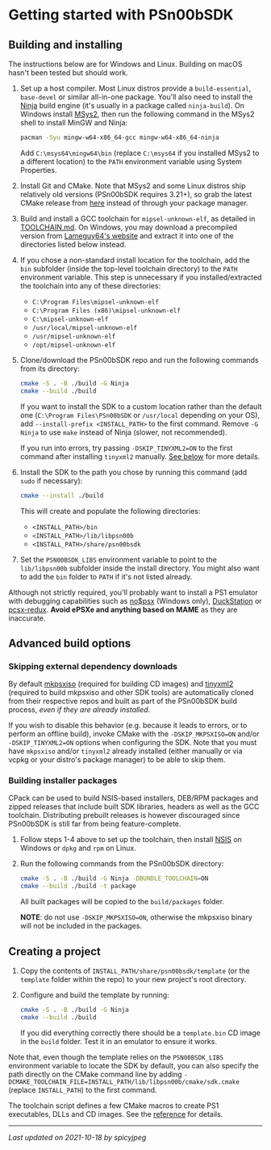 
# Getting started with PSn00bSDK

## Building and installing

The instructions below are for Windows and Linux. Building on macOS hasn't been
tested but should work.

1. Set up a host compiler. Most Linux distros provide a `build-essential`,
   `base-devel` or similar all-in-one package. You'll also need to install the
   [Ninja](https://ninja-build.org) build engine (it's usually in a package
   called `ninja-build`). On Windows install [MSys2](https://www.msys2.org),
   then run the following command in the MSys2 shell to install MinGW and Ninja:

   ```bash
   pacman -Syu mingw-w64-x86_64-gcc mingw-w64-x86_64-ninja
   ```

   Add `C:\msys64\mingw64\bin` (replace `C:\msys64` if you installed MSys2 to a
   different location) to the `PATH` environment variable using System
   Properties.

2. Install Git and CMake. Note that MSys2 and some Linux distros ship relatively
   old versions (PSn00bSDK requires 3.21+), so grab the latest CMake release
   from [here](https://cmake.org) instead of through your package manager.

3. Build and install a GCC toolchain for `mipsel-unknown-elf`, as detailed in
   [TOOLCHAIN.md](TOOLCHAIN.md). On Windows, you may download a precompiled
   version from [Lameguy64's website](http://lameguy64.net?page=psn00bsdk) and
   extract it into one of the directories listed below instead.

4. If you chose a non-standard install location for the toolchain, add the `bin`
   subfolder (inside the top-level toolchain directory) to the `PATH`
   environment variable. This step is unnecessary if you installed/extracted the
   toolchain into any of these directories:

   - `C:\Program Files\mipsel-unknown-elf`
   - `C:\Program Files (x86)\mipsel-unknown-elf`
   - `C:\mipsel-unknown-elf`
   - `/usr/local/mipsel-unknown-elf`
   - `/usr/mipsel-unknown-elf`
   - `/opt/mipsel-unknown-elf`

5. Clone/download the PSn00bSDK repo and run the following commands from its
   directory:

   ```bash
   cmake -S . -B ./build -G Ninja
   cmake --build ./build
   ```

   If you want to install the SDK to a custom location rather than the default
   one (`C:\Program Files\PSn00bSDK` or `/usr/local` depending on your OS), add
   `--install-prefix <INSTALL_PATH>` to the first command. Remove `-G Ninja` to
   use `make` instead of Ninja (slower, not recommended).

   If you run into errors, try passing `-DSKIP_TINYXML2=ON` to the first command
   after installing `tinyxml2` manually. [See below](#advanced-build-options)
   for more details.

6. Install the SDK to the path you chose by running this command (add `sudo` if
   necessary):

   ```bash
   cmake --install ./build
   ```

   This will create and populate the following directories:

   - `<INSTALL_PATH>/bin`
   - `<INSTALL_PATH>/lib/libpsn00b`
   - `<INSTALL_PATH>/share/psn00bsdk`

7. Set the `PSN00BSDK_LIBS` environment variable to point to the `lib/libpsn00b`
   subfolder inside the install directory. You might also want to add the `bin`
   folder to `PATH` if it's not listed already.

Although not strictly required, you'll probably want to install a PS1 emulator
with debugging capabilities such as [no$psx](https://problemkaputt.de/psx.htm)
(Windows only), [DuckStation](https://github.com/stenzek/duckstation) or
[pcsx-redux](https://github.com/grumpycoders/pcsx-redux).
**Avoid ePSXe and anything based on MAME** as they are inaccurate.

## Advanced build options

### Skipping external dependency downloads

By default [mkpsxiso](https://github.com/Lameguy64/mkpsxiso) (required for
building CD images) and [tinyxml2](https://github.com/leethomason/tinyxml2)
(required to build mkpsxiso and other SDK tools) are automatically cloned from
their respective repos and built as part of the PSn00bSDK build process,
*even if they are already installed*.

If you wish to disable this behavior (e.g. because it leads to errors, or to
perform an offline build), invoke CMake with the `-DSKIP_MKPSXISO=ON` and/or
`-DSKIP_TINYXML2=ON` options when configuring the SDK. Note that you must have
`mkpsxiso` and/or `tinyxml2` already installed (either manually or via vcpkg or
your distro's package manager) to be able to skip them.

### Building installer packages

CPack can be used to build NSIS-based installers, DEB/RPM packages and zipped
releases that include built SDK libraries, headers as well as the GCC toolchain.
Distributing prebuilt releases is however discouraged since PSn00bSDK is still
far from being feature-complete.

1. Follow steps 1-4 above to set up the toolchain, then install
   [NSIS](https://nsis.sourceforge.io/Download) on Windows or `dpkg` and `rpm`
   on Linux.

2. Run the following commands from the PSn00bSDK directory:

   ```bash
   cmake -S . -B ./build -G Ninja -DBUNDLE_TOOLCHAIN=ON
   cmake --build ./build -t package
   ```

   All built packages will be copied to the `build/packages` folder.

   **NOTE**: do not use `-DSKIP_MKPSXISO=ON`, otherwise the mkpsxiso binary will
   not be included in the packages.

## Creating a project

1. Copy the contents of `INSTALL_PATH/share/psn00bsdk/template` (or the
   `template` folder within the repo) to your new project's root directory.

2. Configure and build the template by running:

   ```bash
   cmake -S . -B ./build -G Ninja
   cmake --build ./build
   ```

   If you did everything correctly there should be a `template.bin` CD image in
   the `build` folder. Test it in an emulator to ensure it works.

Note that, even though the template relies on the `PSN00BSDK_LIBS` environment
variable to locate the SDK by default, you can also specify the path directly
on the CMake command line by adding
`-DCMAKE_TOOLCHAIN_FILE=INSTALL_PATH/lib/libpsn00b/cmake/sdk.cmake` (replace
`INSTALL_PATH`) to the first command.

The toolchain script defines a few CMake macros to create PS1 executables, DLLs
and CD images. See the [reference](doc/cmake_reference.md) for details.

-----------------------------------------
_Last updated on 2021-10-18 by spicyjpeg_
